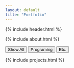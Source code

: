 ```yaml
---
layout: default
title: "Portfolio"
---
```

{% include header.html %}

{% include about.html %}

<!-- 카테고리 필터 버튼 -->
<div class="category-buttons">
  <button onclick="filterPosts('all')">Show All</button>
  <button onclick="filterPosts('Programing')"> Programing </button>
  <button onclick="filterPosts('ETC')"> Etc. </button>
</div>

{% include projects.html %}
